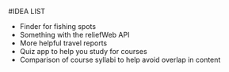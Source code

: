 

#IDEA LIST

  * Finder for fishing spots
  * Something with the reliefWeb API 
  * More helpful travel reports
  * Quiz app to help you study for courses
  * Comparison of course syllabi to help avoid overlap in content